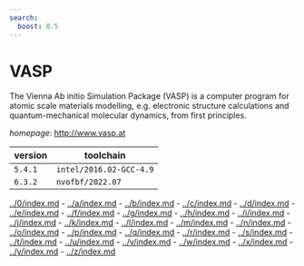 ```yaml
---
search:
  boost: 0.5
---
```

# VASP

The Vienna Ab initio Simulation Package (VASP) is a computer program for atomic scale materials modelling, e.g. electronic structure calculations and quantum-mechanical molecular dynamics, from first principles.

*homepage*: <http://www.vasp.at>

version | toolchain
--------|----------
``5.4.1`` | ``intel/2016.02-GCC-4.9``
``6.3.2`` | ``nvofbf/2022.07``

[../0/index.md](0) - [../a/index.md](a) - [../b/index.md](b) - [../c/index.md](c) - [../d/index.md](d) - [../e/index.md](e) - [../f/index.md](f) - [../g/index.md](g) - [../h/index.md](h) - [../i/index.md](i) - [../j/index.md](j) - [../k/index.md](k) - [../l/index.md](l) - [../m/index.md](m) - [../n/index.md](n) - [../o/index.md](o) - [../p/index.md](p) - [../q/index.md](q) - [../r/index.md](r) - [../s/index.md](s) - [../t/index.md](t) - [../u/index.md](u) - [../v/index.md](v) - [../w/index.md](w) - [../x/index.md](x) - [../y/index.md](y) - [../z/index.md](z)

